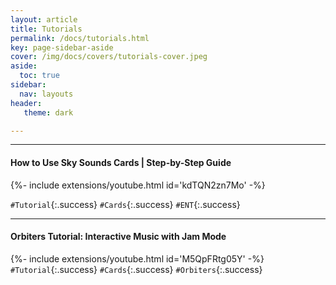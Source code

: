 ```yaml
---
layout: article
title: Tutorials
permalink: /docs/tutorials.html
key: page-sidebar-aside
cover: /img/docs/covers/tutorials-cover.jpeg
aside:
  toc: true
sidebar:
  nav: layouts
header:
   theme: dark

---
```


<hr>

<h4> How to Use Sky Sounds Cards | Step-by-Step Guide </h4> 

{%- include extensions/youtube.html id='kdTQN2zn7Mo' -%}

`#Tutorial`{:.success} `#Cards`{:.success} `#ENT`{:.success} 

<hr>

<h4> Orbiters Tutorial: Interactive Music with Jam Mode </h4> 


 {%- include extensions/youtube.html id='M5QpFRtg05Y' -%}
`#Tutorial`{:.success} `#Cards`{:.success} `#Orbiters`{:.success} 

